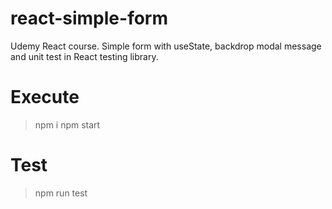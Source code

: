 # react-simple-form
Udemy React course. Simple form with useState, backdrop modal message and unit test in React testing library.

# Execute
> npm i
> npm start

# Test
> npm run test
